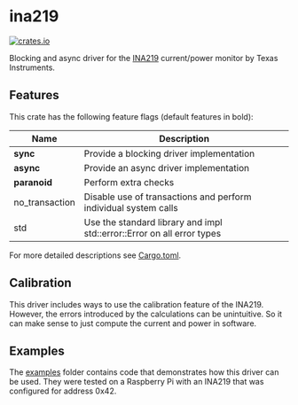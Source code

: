 # ina219

[![crates.io](https://img.shields.io/crates/v/ina219.svg)](https://crates.io/crates/ina219)

Blocking and async driver for the [INA219](http://www.ti.com/product/INA219) current/power monitor by Texas Instruments.



## Features
This crate has the following feature flags (default features in bold):

| Name           | Description                                                            |
|----------------|------------------------------------------------------------------------|
| **sync**       | Provide a blocking driver implementation                               |
| **async**      | Provide an async driver implementation                                 |
| **paranoid**   | Perform extra checks                                                   |
| no_transaction | Disable use of transactions and perform individual system calls        |
| std            | Use the standard library and impl std::error::Error on all error types |

For more detailed descriptions see [Cargo.toml](Cargo.toml).

## Calibration
This driver includes ways to use the calibration feature of the INA219. However, the errors introduced by the 
calculations can be unintuitive. So it can make sense to just compute the current and power in software.

## Examples
The [examples](examples/) folder contains code that demonstrates how this driver can be used. They were tested on a
Raspberry Pi with an INA219 that was configured for address 0x42.